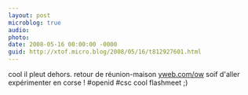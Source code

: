 ```yaml
---
layout: post
microblog: true
audio: 
photo: 
date: 2008-05-16 00:00:00 -0000
guid: http://xtof.micro.blog/2008/05/16/t812927601.html
---
```

cool il pleut dehors. retour de réunion-maison [yweb.com/ow](http://yweb.com/ow) soif d'aller expérimenter en corse ! #openid #csc cool flashmeet ;)
